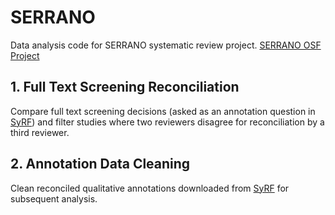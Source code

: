 # SERRANO

Data analysis code for SERRANO systematic review project.
[SERRANO OSF Project](https://osf.io/u6yhb/)

## 1. Full Text Screening Reconciliation
Compare full text screening decisions (asked as an annotation question in [SyRF](http://syrf.org.uk/)) and filter studies where two reviewers disagree for reconciliation by a third reviewer.

## 2. Annotation Data Cleaning
Clean reconciled qualitative annotations downloaded from [SyRF](http://syrf.org.uk/) for subsequent analysis.
